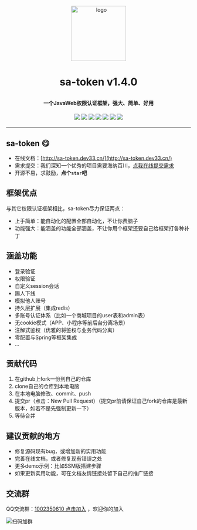 <p align="center">
    <img alt="logo" src="http://sa-token.dev33.cn/doc/logo.png" width="150" height="150" style="margin-bottom: 10px;">
</p>
<h1 align="center" style="margin: 30px 0 30px; font-weight: bold;">sa-token v1.4.0</h1>
<h4 align="center">一个JavaWeb权限认证框架，强大、简单、好用</h4>
<h4 align="center">
	<a href="https://github.com/click33/sa-token"><img src="https://img.shields.io/badge/sa--token-v1.4.0-2B9939"></a>
	<a href="https://github.com/click33/sa-token"><img src="https://img.shields.io/badge/language-java-2B9939"></a>
	<a href="https://github.com/click33/sa-token/stargazers"><img src="https://img.shields.io/github/stars/click33/sa-token"></a>
	<a href="https://github.com/click33/sa-token/watchers"><img src="https://img.shields.io/github/watchers/click33/sa-token"></a>
	<a href="https://github.com/click33/sa-token/network/members"><img src="https://img.shields.io/github/forks/click33/sa-token"></a>
	<a href="https://github.com/click33/sa-token/issues"><img src="https://img.shields.io/github/issues/click33/sa-token.svg"></a>
	<a href="https://github.com/click33/sa-token/blob/master/LICENSE"><img src="https://img.shields.io/github/license/click33/sa-token.svg"></a>
</h4>

---
 
## sa-token 😋
- 在线文档：[http://sa-token.dev33.cn/](http://sa-token.dev33.cn/)
- 需求提交：我们深知一个优秀的项目需要海纳百川，[点我在线提交需求](http://sa-app.dev33.cn/wall.html?name=sa-token)
- 开源不易，求鼓励，**点个`star`吧**

## 框架优点
与其它权限认证框架相比，sa-token尽力保证两点：
- 上手简单：能自动化的配置全部自动化，不让你费脑子
- 功能强大：能涵盖的功能全部涵盖，不让你用个框架还要自己给框架打各种补丁

## 涵盖功能
- 登录验证
- 权限验证
- 自定义session会话
- 踢人下线
- 模拟他人账号
- 持久层扩展（集成redis）
- 多账号认证体系（比如一个商城项目的user表和admin表）
- 无cookie模式（APP、小程序等前后台分离场景）
- 注解式鉴权（优雅的将鉴权与业务代码分离）
- 零配置与Spring等框架集成
- ...

## 贡献代码
1. 在github上fork一份到自己的仓库
2. clone自己的仓库到本地电脑
3. 在本地电脑修改、commit、push
4. 提交pr（点击：New Pull Request）（提交pr前请保证自己fork的仓库是最新版本，如若不是先强制更新一下）
5. 等待合并

## 建议贡献的地方
- 修复源码现有bug，或增加新的实用功能
- 完善在线文档，或者修复现有错误之处
- 更多demo示例：比如SSM版搭建步骤 
- 如果更新实用功能，可在文档友情链接处留下自己的推广链接


## 交流群
QQ交流群：[1002350610 点击加入](https://jq.qq.com/?_wv=1027&k=45H977HM) ，欢迎你的加入


![扫码加群](https://color-test.oss-cn-qingdao.aliyuncs.com/sqlfly-doc/qqq.png ':size=150')


